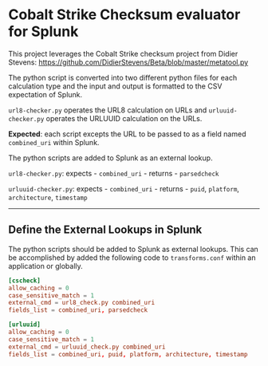 # Cobalt Strike Checksum evaluator for Splunk

This project leverages the Cobalt Strike checksum project from Didier Stevens: <https://github.com/DidierStevens/Beta/blob/master/metatool.py>

The python script is converted into two different python files for each calculation type and the input and output is formatted to the CSV expectation of Splunk.

`url8-checker.py` operates the URL8 calculation on URLs and `urluuid-checker.py` operates the URLUUID calculation on the URLs.

**Expected**: each script excepts the URL to be passed to as a field named `combined_uri` within Splunk.

The python scripts are added to Splunk as an external lookup.

`url8-checker.py`: expects - `combined_uri` - returns - `parsedcheck`

`urluuid-checker.py`: expects - `combined_uri` - returns - `puid`, `platform`, `architecture`, `timestamp`

---

## Define the External Lookups in Splunk ##

The python scripts should be added to Splunk as external lookups. This can be accomplished by added the following code to `transforms.conf` within an application or globally.

```conf
[cscheck]
allow_caching = 0
case_sensitive_match = 1
external_cmd = url8_check.py combined_uri
fields_list = combined_uri, parsedcheck

[urluuid]
allow_caching = 0
case_sensitive_match = 1
external_cmd = urluuid_check.py combined_uri
fields_list = combined_uri, puid, platform, architecture, timestamp
```
